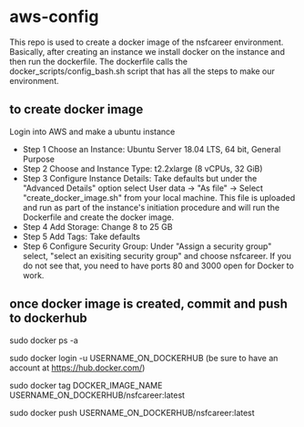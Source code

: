 # aws-config
This repo is used to create a docker image of the nsfcareer environment. Basically, after creating an instance we install docker on the instance and then run the dockerfile. The dockerfile calls the docker_scripts/config_bash.sh script that has all the steps to make our environment.

 ## to create docker image
Login into AWS and make a ubuntu instance 
 - Step 1 Choose an Instance: Ubuntu Server 18.04 LTS, 64 bit, General Purpose
 - Step 2 Choose and Instance Type: t2.2xlarge (8 vCPUs, 32 GiB)
 - Step 3 Configure Instance Details: Take defaults but under the "Advanced Details" option select User data -> "As file" -> Select "create_docker_image.sh" from your local machine.  This file is uploaded and run as part of the instance's initiation procedure and will run the Dockerfile and create the docker image.
  - Step 4 Add Storage: Change 8 to 25 GB
  - Step 5 Add Tags: Take defaults
  - Step 6 Configure Security Group: Under "Assign a security group" select, "select an exisiting security group" and choose nsfcareer. If you do not see that, you need to have ports 80 and 3000 open for Docker to work.

## once docker image is created, commit and push to dockerhub

 sudo docker ps -a

 sudo docker login -u USERNAME_ON_DOCKERHUB (be sure to have an account at https://hub.docker.com/)

 sudo docker tag       DOCKER_IMAGE_NAME      USERNAME_ON_DOCKERHUB/nsfcareer:latest

 sudo docker push USERNAME_ON_DOCKERHUB/nsfcareer:latest
